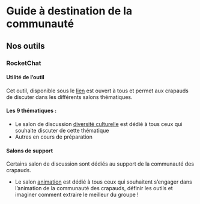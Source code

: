 # Guide à destination de la communauté

## Nos outils 
### RocketChat
#### Utilité de l’outil
Cet outil, disponible sous le [lien](https://coa.crapaud-fou.org) est ouvert à tous et permet aux crapauds de discuter dans les différents salons thématiques. 

#### Les 9 thématiques : 
- Le salon de discussion [diversité culturelle](https://coa.crapaud-fou.org/channel/diversiteculturelle) est dédié à tous ceux qui souhaite discuter de cette thématique 
- Autres en cours de préparation 

#### Salons de support 
Certains salon de discussion sont dédiés au support de la communauté des crapauds. 

- Le salon [animation](https://coa.crapaud-fou.org/channel/animation) est dédié à tous ceux qui souhaitent s’engager dans l’animation de la communauté des crapauds, définir les outils et imaginer comment extraire le meilleur du groupe ! 

